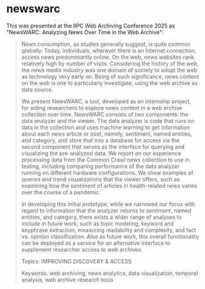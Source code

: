 # newswarc

This was presented at the IIPC Web Archiving Conference 2025 as "NewsWARC: Analyzing News Over Time in the Web Archive":

> News consumption, as studies generally suggest, is quite common globally. Today, individuals, wherever there is an Internet connection, access news predominantly online. On the web, news websites rank relatively high by number of visits. Considering the history of the web, the news media industry was one domain of society to adopt the web as technology very early on. Being of such significance, news content on the web is one to particularly investigate, using the web archive as data source.
>
> We present NewsWARC, a tool, developed as an internship project, for aiding researchers to explore news content in a web archive collection over time. NewsWARC consists of two components: the data analyzer and the viewer. The data analyzer is code that runs on data in the collection and uses machine learning to get information about each news article or post, namely, sentiment, named entities, and category, and store that into a database for access via the second component that serves as the interface for querying and visualizing the pre-analyzed data. We report on our experience processing data from the Common Crawl news collection to use in testing, including comparing performance of the data analyzer running on different hardware configurations. We show examples of queries and trend visualizations that the viewer offers, such as examining how the sentiment of articles in health-related news varies over the course of a pandemic.
>
> In developing this initial prototype, while we narrowed our focus with regard to information that the analyzer returns to sentiment, named entities, and category, there exists a wider range of analyses to include in future work, such as topic modeling, keyword and keyphrase extraction, measuring readability and complexity, and fact vs. opinion classification. Also as future work, this overall functionality can be deployed as a service for an alternative interface to supplement researcher access to web archives.
>
> Topics: IMPROVING DISCOVERY & ACCESS
>
> Keywords: web archiving, news analytics, data visualization, temporal analysis, web archive research tools
